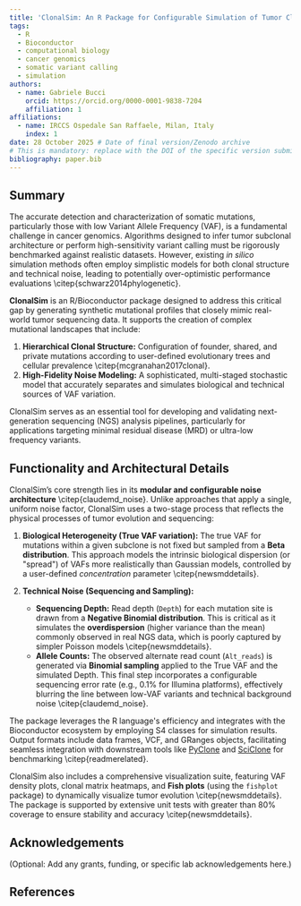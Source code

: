 ```yaml
---
title: 'ClonalSim: An R Package for Configurable Simulation of Tumor Clonal Evolution and Sequencing Noise for Bioinformatics Benchmarking'
tags:
  - R
  - Bioconductor
  - computational biology
  - cancer genomics
  - somatic variant calling
  - simulation
authors:
  - name: Gabriele Bucci
    orcid: https://orcid.org/0000-0001-9838-7204
    affiliation: 1
affiliations:
  - name: IRCCS Ospedale San Raffaele, Milan, Italy
    index: 1
date: 28 October 2025 # Date of final version/Zenodo archive
# This is mandatory: replace with the DOI of the specific version submitted (Zenodo/Figshare)
bibliography: paper.bib 
---
```


## Summary

The accurate detection and characterization of somatic mutations, particularly those with low Variant Allele Frequency (VAF), is a fundamental challenge in cancer genomics. Algorithms designed to infer tumor subclonal architecture or perform high-sensitivity variant calling must be rigorously benchmarked against realistic datasets. However, existing _in silico_ simulation methods often employ simplistic models for both clonal structure and technical noise, leading to potentially over-optimistic performance evaluations \citep{schwarz2014phylogenetic}.

**ClonalSim** is an R/Bioconductor package designed to address this critical gap by generating synthetic mutational profiles that closely mimic real-world tumor sequencing data. It supports the creation of complex mutational landscapes that include:

1. **Hierarchical Clonal Structure:** Configuration of founder, shared, and private mutations according to user-defined evolutionary trees and cellular prevalence \citep{mcgranahan2017clonal}.
2. **High-Fidelity Noise Modeling:** A sophisticated, multi-staged stochastic model that accurately separates and simulates biological and technical sources of VAF variation.

ClonalSim serves as an essential tool for developing and validating next-generation sequencing (NGS) analysis pipelines, particularly for applications targeting minimal residual disease (MRD) or ultra-low frequency variants.

## Functionality and Architectural Details

ClonalSim’s core strength lies in its **modular and configurable noise architecture** \citep{claudemd_noise}. Unlike approaches that apply a single, uniform noise factor, ClonalSim uses a two-stage process that reflects the physical processes of tumor evolution and sequencing:

1. **Biological Heterogeneity (True VAF variation):** The true VAF for mutations within a given subclone is not fixed but sampled from a **Beta distribution**. This approach models the intrinsic biological dispersion (or "spread") of VAFs more realistically than Gaussian models, controlled by a user-defined *concentration* parameter \citep{newsmddetails}.

2. **Technical Noise (Sequencing and Sampling):**
    * **Sequencing Depth:** Read depth (`Depth`) for each mutation site is drawn from a **Negative Binomial distribution**. This is critical as it simulates the **overdispersion** (higher variance than the mean) commonly observed in real NGS data, which is poorly captured by simpler Poisson models \citep{newsmddetails}.
    * **Allele Counts:** The observed alternate read count (`Alt_reads`) is generated via **Binomial sampling** applied to the True VAF and the simulated Depth. This final step incorporates a configurable sequencing error rate (e.g., $0.1\%$ for Illumina platforms), effectively blurring the line between low-VAF variants and technical background noise \citep{claudemd_noise}.

The package leverages the R language's efficiency and integrates with the Bioconductor ecosystem by employing S4 classes for simulation results. Output formats include data frames, VCF, and GRanges objects, facilitating seamless integration with downstream tools like [PyClone](https://github.com/PyClone-Team/PyClone) and [SciClone](https://github.com/genome/sciclone) for benchmarking \citep{readmerelated}.

ClonalSim also includes a comprehensive visualization suite, featuring VAF density plots, clonal matrix heatmaps, and **Fish plots** (using the `fishplot` package) to dynamically visualize tumor evolution \citep{newsmddetails}. The package is supported by extensive unit tests with greater than 80% coverage to ensure stability and accuracy \citep{newsmddetails}.

## Acknowledgements

(Optional: Add any grants, funding, or specific lab acknowledgements here.)

## References

